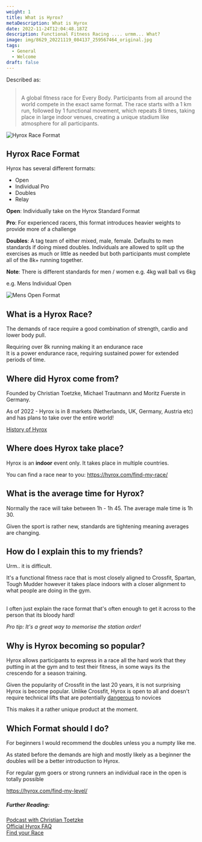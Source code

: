 ```yaml
---
weight: 1
title: What is Hyrox?
metaDescription: What is Hyrox
date: 2022-11-24T12:04:48.187Z
description: Functional Fitness Racing .... urmm... What?
image: img/8629_20221119_084137_259567464_original.jpg
tags:
  - General
  - Welcome
draft: false
---
```

D﻿escribed as:

> \
> A global fitness race for Every Body. Participants from all around the world compete in the exact same format. The race starts with a 1 km run, followed by 1 functional movement, which repeats 8 times, taking place in large indoor venues, creating a unique stadium like atmosphere for all participants.

![Hyrox Race Format](img/hyrox-competition.webp)

## H﻿yrox Race Format

H﻿yrox has several different formats:

* O﻿pen
* I﻿ndividual Pro
* D﻿oubles
* R﻿elay

**O﻿pen**:  Individually take on the Hyrox Standard Format

**P﻿ro**: For experienced racers, this format introduces heavier weights to provide more of a challenge

**D﻿oubles**: A tag team of either mixed, male, female. Defaults to men standards if doing mixed doubles. Individuals are allowed to split up the exercises as much or little as needed but both participants must complete all of the 8k+ running together.

**N﻿ote**: There is different standards for men / women e.g. 4kg wall ball vs 6kg



e.g. Mens Individual Open

![Mens Open Format](img/hyrox-men-1-format.png)





## W﻿hat is a Hyrox Race?

T﻿he demands of race require a good combination of strength, cardio and lower body pull.

Requiring over 8k running making it an endurance race \
I﻿t is a power endurance race, requiring sustained power for extended periods of time.

## W﻿here did Hyrox come from?

F﻿ounded by Christian Toetzke, Michael Trautmann and Moritz Fuerste in Germany.

As of 2022  - Hyrox is in 8 markets (Netherlands, UK, Germany, Austria etc) and has plans to take over the entire world!

[History of Hyrox](http://localhost:3000/post/the-history-of-hyrox/)

## W﻿here does Hyrox take place?

H﻿yrox is an **indoor** event only. It takes place in multiple countries. 

You can find a race near to you: <https://hyrox.com/find-my-race/>

## W﻿hat is the average time for Hyrox?

N﻿ormally the race will take between 1h - 1h 45. The average male time is 1h 30.

G﻿iven the sport is rather new, standards are tightening meaning averages are changing.

## H﻿ow do I explain this to my friends?

U﻿rm.. it is difficult. 

I﻿t's a functional fitness race that is most closely aligned to Crossfit, Spartan, Tough Mudder however it takes place indoors with a closer alignment to what people are doing in the gym.

\
I﻿ often just explain the race format that's often enough to get it across to the person that its bloody hard! 

*P﻿ro tip: It's a great way to memorise the station order!*

## W﻿hy is Hyrox becoming so popular?

H﻿yrox allows participants to express in a race all the hard work that they putting in at the gym and to test their fitness, in some ways its the crescendo for a season training.

G﻿iven the popularity of Crossfit in the last 20 years, it is not surprising Hyrox is become popular. Unlike Crossfit, Hyrox is open to all and doesn't require technical lifts that are potentially [dangerous](https://www.youtube.com/watch?v=JSlgYb97ZQA) to novices

T﻿his makes it a rather unique product at the moment.

## W﻿hich Format should I do?

For beginners I would recommend the doubles unless you a numpty like me.

As stated before the demands are high and mostly likely as a beginner the doubles will be a better introduction to Hyrox.

For regular gym goers or strong runners an individual race in the open is totally possible

<https://hyrox.com/find-my-level/>



##### Further Reading:

[Podcast with Christian Toetzke](https://www.youtube.com/watch?v=3leTKmIBG04)\
[Official Hyrox FAQ](https://hyrox.com/faq/)\
[Find your Race](https://hyrox.com/about-hyrox/)